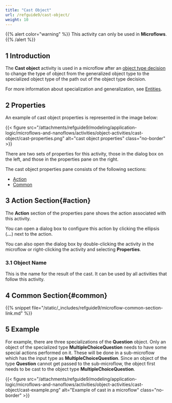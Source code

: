 ```yaml
---
title: "Cast Object"
url: /refguide9/cast-object/
weight: 10
---
```


{{% alert color="warning" %}}
This activity can only be used in **Microflows**.
{{% /alert %}}

## 1 Introduction

The **Cast object** activity is used in a microflow after an [object type decision](/refguide9/object-type-decision/) to change the type of object from the generalized object type to the specialized object type of the path out of the object type decision.

For more information about specialization and generalization, see [Entities](/refguide9/entities/).

## 2 Properties

An example of cast object properties is represented in the image below:

{{< figure src="/attachments/refguide9/modeling/application-logic/microflows-and-nanoflows/activities/object-activities/cast-object/cast-properties.png" alt="cast object properties" class="no-border" >}}

There are two sets of properties for this activity, those in the dialog box on the left, and those in the properties pane on the right.

The cast object properties pane consists of the following sections:

* [Action](#action)
* [Common](#common)

## 3 Action Section{#action}

The **Action** section of the properties pane shows the action associated with this activity.

You can open a dialog box to configure this action by clicking the ellipsis (**…**) next to the action.

You can also open the dialog box by double-clicking the activity in the microflow or right-clicking the activity and selecting **Properties**.

### 3.1 Object Name

This is the name for the result of the cast. It can be used by all activities that follow this activity.

## 4 Common Section{#common}

{{% snippet file="/static/_includes/refguide9/microflow-common-section-link.md" %}}

## 5 Example

For example, there are three specializations of the **Question** object. Only an object of the specialized type **MultipleChoiceQuestion** needs to have some special actions performed on it. These will be done in a sub-microflow which has the input type as **MultipleChoiceQuestion**. Since an object of the type **Question** cannot get passed to the sub-microflow, the object first needs to be cast to the object type **MultipleChoiceQuestion**.

{{< figure src="/attachments/refguide9/modeling/application-logic/microflows-and-nanoflows/activities/object-activities/cast-object/cast-example.png" alt="Example of cast in a microflow" class="no-border" >}}
